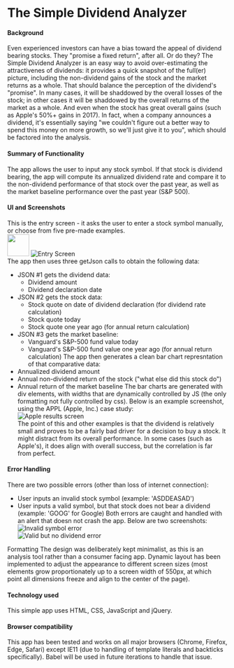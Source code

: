 # The Simple Dividend Analyzer

#### Background
Even experienced investors can have a bias toward the appeal of dividend bearing stocks. They "promise a fixed return", after all.
Or do they? 
The Simple Dividend Analyzer is an easy way to avoid over-estimating the attractivenes of dividends: it provides a quick snapshot of the full(er) picture, including the non-dividend gains of the stock and the market returns as a whole. That should balance the perception of the dividend's "promise". In many cases, it will be shaddowed by the overall losses of the stock; in other cases it will be shaddowed by the overall returns of the market as a whole. And even when the stock has great overall gains (such as Apple's 50%+ gains in 2017). In fact, when a company announces a dividend, it's essentially saying "we couldn't figure out a better way to spend this money on more growth, so we'll just give it to you", which should be factored into the analysis. 
#### Summary of Functionality
The app allows the user to input any stock symbol. If that stock is dividend bearing, the app will compute its annualized dividend rate and compare it to the non-dividend performance of that stock over the past year, as well as the market baseline performance over the past year (S&P 500).

#### UI and Screenshots
This is the entry screen - it asks the user to enter a stock symbol manually, or choose from five pre-made examples.  
<img src="/screenshots/entry-screen.png" width="50">
![Entry Screen](/screenshots/entry-screen.png)  
The app then uses three getJson calls to obtain the following data:
* JSON #1 gets the dividend data: 
	* Dividend amount
	* Dividend declaration date
* JSON #2 gets the stock data:
	* Stock quote on date of dividend declaration (for dividend rate calculation)
	* Stock quote today
	* Stock quote one year ago (for annual return calculation)
* JSON #3 gets the market baseline:
	* Vanguard's S&P-500 fund value today
	* Vanguard's S&P-500 fund value one year ago (for annual return calculation)
The app then generates a clean bar chart represntation of that comparative data:
* Annualized dividend amount 
* Annual non-dividend return of the stock ("what else did this stock do")
* Annual return of the market baseline
The bar charts are generated with div elements, with widths that are dynamically controlled by JS (the only formatting not fully controlled by css).
Below is an example screenshot, using the APPL (Apple, Inc.) case study:  
![Apple results screen](/screenshots/appl-results.png)  
The point of this and other examples is that the dividend is relatively small and proves to be a fairly bad driver for a decision to buy a stock. It might distract from its overall performance. In some cases (such as Apple's), it does align with overall success, but the correlation is far from perfect.

#### Error Handling
There are two possible errors (other than loss of internet connection):
* User inputs an invalid stock symbol (example: 'ASDDEASAD')
* User inputs a valid symbol, but that stock does not bear a dividend (example: 'GOOG' for Google)
Both errors are caught and handled with an alert that doesn not crash the app. Below are two screenshots:  
![Invalid symbol error](/screenshots/invalid-error.png)  
![Valid but no dividend error](/screenshots/no-dividend-error.png)  

Formatting
The design was deliberately kept minimalist, as this is an analysis tool rather than a consumer facing app. 
Dynamic layout has been implemented to adjust the appearance to different screen sizes (most elements grow proportionately up to a screen width of 550px, at which point all dimensions freeze and align to the center of the page).

#### Technology used
This simple app uses HTML, CSS, JavaScript and jQuery.

#### Browser compatibility
This app has been tested and works on all major browsers (Chrome, Firefox, Edge, Safari) except IE11 (due to handling of template literals and backticks specifically). Babel will be used in future iterations to handle that issue.

